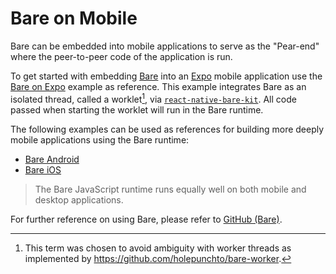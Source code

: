 # Bare on Mobile

Bare can be embedded into mobile applications to serve as the "Pear-end" where the peer-to-peer code of the application is run.

To get started with embedding [Bare](../reference/bare/overview.md) into an [Expo](https://expo.dev/) mobile application use the [Bare on Expo](https://github.com/holepunchto/bare-expo) example as reference. This example integrates Bare as an isolated thread, called a worklet[^1], via [`react-native-bare-kit`](https://github.com/holepunchto/react-native-bare-kit). All code passed when starting the worklet will run in the Bare runtime.

[^1]: This term was chosen to avoid ambiguity with worker threads as implemented by <https://github.com/holepunchto/bare-worker>.

The following examples can be used as references for building more deeply mobile applications using the Bare runtime:

- [Bare Android](https://github.com/holepunchto/bare-android)
- [Bare iOS](https://github.com/holepunchto/bare-ios)

> The Bare JavaScript runtime runs equally well on both mobile and desktop applications.

For further reference on using Bare, please refer to [GitHub (Bare)](https://github.com/holepunchto/bare).
